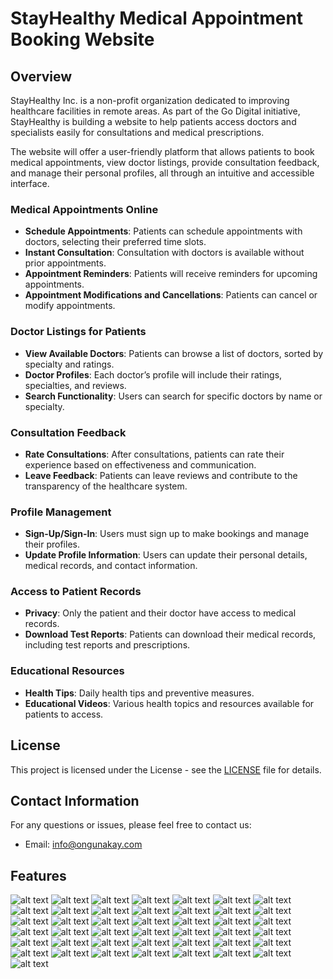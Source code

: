 # StayHealthy Medical Appointment Booking Website

## Overview

StayHealthy Inc. is a non-profit organization dedicated to improving healthcare facilities in remote areas. As part of the Go Digital initiative, StayHealthy is building a website to help patients access doctors and specialists easily for consultations and medical prescriptions.

The website will offer a user-friendly platform that allows patients to book medical appointments, view doctor listings, provide consultation feedback, and manage their personal profiles, all through an intuitive and accessible interface.

### Medical Appointments Online
- **Schedule Appointments**: Patients can schedule appointments with doctors, selecting their preferred time slots.
- **Instant Consultation**: Consultation with doctors is available without prior appointments.
- **Appointment Reminders**: Patients will receive reminders for upcoming appointments.
- **Appointment Modifications and Cancellations**: Patients can cancel or modify appointments.

### Doctor Listings for Patients
- **View Available Doctors**: Patients can browse a list of doctors, sorted by specialty and ratings.
- **Doctor Profiles**: Each doctor’s profile will include their ratings, specialties, and reviews.
- **Search Functionality**: Users can search for specific doctors by name or specialty.

### Consultation Feedback
- **Rate Consultations**: After consultations, patients can rate their experience based on effectiveness and communication.
- **Leave Feedback**: Patients can leave reviews and contribute to the transparency of the healthcare system.

### Profile Management
- **Sign-Up/Sign-In**: Users must sign up to make bookings and manage their profiles.
- **Update Profile Information**: Users can update their personal details, medical records, and contact information.

### Access to Patient Records
- **Privacy**: Only the patient and their doctor have access to medical records.
- **Download Test Reports**: Patients can download their medical records, including test reports and prescriptions.

### Educational Resources
- **Health Tips**: Daily health tips and preventive measures.
- **Educational Videos**: Various health topics and resources available for patients to access.

## License

This project is licensed under the License - see the [LICENSE](LICENSE) file for details.

## Contact Information

For any questions or issues, please feel free to contact us:

- Email: info@ongunakay.com

## Features
![alt text](screenshots/appt_doccard_design.png) ![alt text](screenshots/appt_search_design.png) ![alt text](screenshots/apptform.png) ![alt text](screenshots/appttest.png) ![alt text](screenshots/build.png) ![alt text](screenshots/disable_review-button.png) ![alt text](screenshots/docsearch_output.png) ![alt text](screenshots/docsearch.png) ![alt text](screenshots/doctor_card.png) ![alt text](screenshots/github.png) ![alt text](screenshots/instant_consultation.png) ![alt text](screenshots/integration.png) ![alt text](screenshots/launch.png) ![alt text](screenshots/login_form_design.png) ![alt text](screenshots/login_form_layout.png) ![alt text](screenshots/login_validation.png) ![alt text](screenshots/logout_button.png) ![alt text](screenshots/navbar_design.png) ![alt text](screenshots/navbar_layout.png) ![alt text](screenshots/notification_integration.png) ![alt text](screenshots/notification_output.png) ![alt text](screenshots/notification_test.png) ![alt text](screenshots/profile.png) ![alt text](screenshots/profilecard.png) ![alt text](screenshots/profileform.png) ![alt text](screenshots/profilename_change.png) ![alt text](screenshots/rating_selector.png) ![alt text](screenshots/react_login_folder_struct.png) ![alt text](screenshots/react_login_output.png) ![alt text](screenshots/react_navbar_folder_struct.png) ![alt text](screenshots/react_navbar_output.png) ![alt text](screenshots/react_signup_folder_struct.png) ![alt text](screenshots/react_signup_output.png) ![alt text](screenshots/readme.md_file.png) ![alt text](screenshots/review_form_style.png) ![alt text](screenshots/review_form.png) ![alt text](screenshots/reviews_design.png) ![alt text](screenshots/seo.png) ![alt text](screenshots/signup_form_design.png) ![alt text](screenshots/signup_form_layout.png) ![alt text](screenshots/signup_validation.png) ![alt text](screenshots/test_rev.png) ![alt text](screenshots/test_success.png)